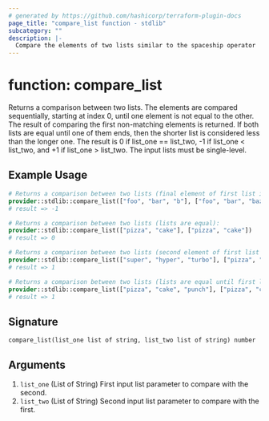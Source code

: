 ```yaml
---
# generated by https://github.com/hashicorp/terraform-plugin-docs
page_title: "compare_list function - stdlib"
subcategory: ""
description: |-
  Compare the elements of two lists similar to the spaceship operator
---
```


# function: compare_list

Returns a comparison between two lists. The elements are compared sequentially, starting at index 0, until one element is not equal to the other. The result of comparing the first non-matching elements is returned. If both lists are equal until one of them ends, then the shorter list is considered less than the longer one. The result is 0 if list_one == list_two, -1 if list_one < list_two, and +1 if list_one > list_two. The input lists must be single-level.

## Example Usage

```terraform
# Returns a comparison between two lists (final element of first list is less than final element of second list):
provider::stdlib::compare_list(["foo", "bar", "b"], ["foo", "bar", "baz"])
# result => -1

# Returns a comparison between two lists (lists are equal):
provider::stdlib::compare_list(["pizza", "cake"], ["pizza", "cake"])
# result => 0

# Returns a comparison between two lists (second element of first list is greater than second element of second list):
provider::stdlib::compare_list(["super", "hyper", "turbo"], ["pizza", "cake", "punch"])
# result => 1

# Returns a comparison between two lists (lists are equal until first list has more elements):
provider::stdlib::compare_list(["pizza", "cake", "punch"], ["pizza", "cake"])
# result => 1
```

## Signature

<!-- signature generated by tfplugindocs -->
```text
compare_list(list_one list of string, list_two list of string) number
```

## Arguments

<!-- arguments generated by tfplugindocs -->
1. `list_one` (List of String) First input list parameter to compare with the second.
1. `list_two` (List of String) Second input list parameter to compare with the first.

